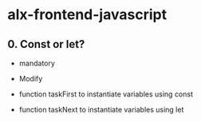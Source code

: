 # alx-frontend-javascript

## 0. Const or let?
- mandatory
- Modify

- function taskFirst to instantiate variables using const
- function taskNext to instantiate variables using let